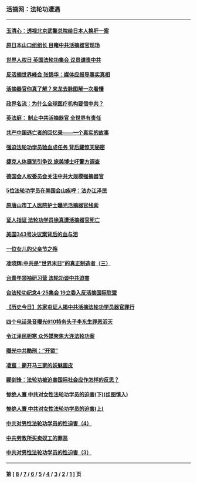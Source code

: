 ### 活摘网：法轮功遭遇
---
#### [玉清心：透视北京武警总院给日本人换肝一案](../../pages/nf5881/n13771978.md?11240430) 
#### [原日本山口组组长 目睹中共活摘器官现场](../../pages/nf5881/n13767360.md?11240430) 
#### [世界人权日 英国法轮功集会 议员谴责中共](../../pages/nf5881/n13431763.md?11240430) 
#### [反活摘世界峰会 张锦华：媒体应报导事实真相](../../pages/nf5881/n13278502.md?11240430) 
#### [活摘器官你真了解？来龙去脉图解一次看懂](../../pages/nf5881/n13013820.md?11240430) 
#### [政界名流：为什么全球医疗机构要信中共？](../../pages/nf5881/n11945479.md?11240430) 
#### [英法庭： 制止中共活摘器官 全世界有责任](../../pages/nf5881/n11330691.md?11240430) 
#### [共产中国逃亡者的回忆录——一个真实的故事](../../pages/nf5881/n10918649.md?11240430) 
#### [强迫法轮功学员验血成任务 背后藏惊天秘密](../../pages/nf5881/n4252384.md?11240430) 
#### [捷克人体展览引争议 旅美博士吁警方调查](../../pages/nf5881/n9429187.md?11240430) 
#### [德国会人权委员会关注中共大规模强摘器官](../../pages/nf5881/n8418950.md?11240430) 
#### [5位法轮功学员在美国会山疾呼：法办江泽民](../../pages/nf5881/n8101519.md?11240430) 
#### [原唐山市工人医院护士曝光活摘器官线索](../../pages/nf5881/n8076384.md?11240430) 
#### [证人指证 法轮功学员徐真遭活摘器官死亡](../../pages/nf5881/n8042467.md?11240430) 
#### [美国343号决议案背后的血与泪](../../pages/nf5881/n8020684.md?11240430) 
#### [一位女儿的父亲节之殇](../../pages/nf5881/n8014122.md?11240430) 
#### [凌晓辉:中共是“世界末日”的真正制造者（三）](../../pages/nf5881/n4210333.md?11240430) 
#### [台青年领袖研习营 法轮功谈中共迫害](../../pages/nf5881/n4141857.md?11240430) 
#### [台法轮功纪念4‧25集会 19立委入反活摘国际联盟](../../pages/nf5881/n4141821.md?11240430) 
#### [【历史今日】苏家屯证人揭中共活摘法轮功学员器官罪行](../../pages/nf5881/n4135912.md?11240430) 
#### [四个电话录音曝光610特务头子李东生罪恶滔天](../../pages/nf5881/n4040060.md?11240430) 
#### [令江泽民胆寒 众外媒聚焦大连法轮功案](../../pages/nf5881/n3932671.md?11240430) 
#### [曝光中共酷刑：“开锁”](../../pages/nf5881/n3889373.md?11240430) 
#### [凌宸：撕开马三家的妖魅画皮](../../pages/nf5881/n3849369.md?11240430) 
#### [郦剑锋：法轮功被迫害国际社会应作怎样的反思？](../../pages/nf5881/n3824560.md?11240430) 
#### [惨绝人寰 中共对女性法轮功学员的迫害(下)(组图慎入)](../../pages/nf5881/n3816285.md?11240430) 
#### [惨绝人寰 中共对女性法轮功学员的迫害(上)](../../pages/nf5881/n3815374.md?11240430) 
#### [中共对男性法轮功学员的性迫害（4）](../../pages/nf5881/n3769144.md?11240430) 
#### [中共劳教所买卖奴工的罪恶](../../pages/nf5881/n3769378.md?11240430) 
#### [中共对男性法轮功学员的性迫害（3）](../../pages/nf5881/n3768231.md?11240430) 

---
#### 第 [ [8](./8.md?11240430) / [7](./7.md?11240430) / [6](./6.md?11240430) / [5](./5.md?11240430) / [4](./4.md?11240430) / [3](./3.md?11240430) / [2](./2.md?11240430) / [1](./1.md?11240430) ] 页
